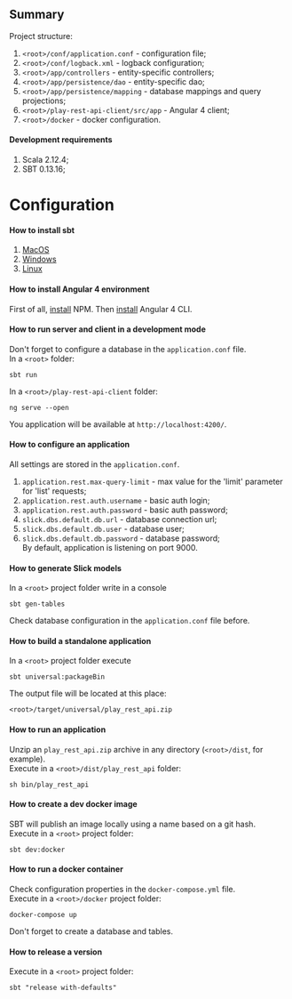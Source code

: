 **Summary**
--
Project structure:    
1) `<root>/conf/application.conf` - configuration file;   
2) `<root>/conf/logback.xml` - logback configuration;  
3) `<root>/app/controllers` - entity-specific controllers;  
4) `<root>/app/persistence/dao` - entity-specific dao;  
5) `<root>/app/persistence/mapping` - database mappings and query projections;  
6) `<root>/play-rest-api-client/src/app` - Angular 4 client;  
7) `<root>/docker` - docker configuration.

#### Development requirements
1) Scala 2.12.4;  
2) SBT 0.13.16;  

# Configuration

#### How to install sbt
1) [MacOS](http://www.scala-sbt.org/1.x/docs/Installing-sbt-on-Mac.html)  
2) [Windows](http://www.scala-sbt.org/1.x/docs/Installing-sbt-on-Windows.html)   
3) [Linux](http://www.scala-sbt.org/1.x/docs/Installing-sbt-on-Linux.html)   

#### How to install Angular 4 environment
First of all, [install](https://docs.npmjs.com/cli/install) NPM. Then [install]((https://angular.io/guide/quickstart)) Angular 4 CLI.  

#### How to run server and client in a development mode
Don't forget to configure a database in the `application.conf` file.   
In a `<root>` folder:  
```sbtshell
sbt run
```
In a `<root>/play-rest-api-client` folder:
```sbtshell
ng serve --open
```
You application will be available at `http://localhost:4200/`.

#### How to configure an application
All settings are stored in the `application.conf`.  
1) `application.rest.max-query-limit` - max value for the 'limit' parameter for 'list' requests;  
2) `application.rest.auth.username` - basic auth login;  
3) `application.rest.auth.password` - basic auth password;  
4) `slick.dbs.default.db.url` - database connection url;  
5) `slick.dbs.default.db.user` - database user;  
6) `slick.dbs.default.db.password` - database password;  
By default, application is listening on port 9000.  

#### How to generate Slick models
In a `<root>` project folder write in a console  
```sbtshell
sbt gen-tables
```
Check database configuration in the `application.conf` file before.

#### How to build a standalone application
In a `<root>` project folder execute  
```sbtshell
sbt universal:packageBin
```

The output file will be located at this place:
```
<root>/target/universal/play_rest_api.zip
```

#### How to run an application
Unzip an `play_rest_api.zip` archive in any directory (`<root>/dist`, for example).    
Execute in a `<root>/dist/play_rest_api` folder:    
```sbtshell
sh bin/play_rest_api
```

#### How to create a dev docker image
SBT will publish an image locally using a name based on a git hash.  
Execute in a `<root>` project folder:  
```sbtshell
sbt dev:docker
```

#### How to run a docker container
Check configuration properties in the `docker-compose.yml` file.  
Execute in a `<root>/docker` project folder: 
```
docker-compose up
```

Don't forget to create a database and tables.

#### How to release a version
Execute in a `<root>` project folder:  
```sbtshell
sbt "release with-defaults"
```
